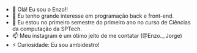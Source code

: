 - 👋 Olá! Eu sou o Enzo!!
- 👀 Eu tenho grande interesse em programação back e front-end.
- 🌱 Eu estou no primeiro semestre do primeiro ano no curso de Ciências da computação da SPTech.
- 📫 Meu instagram é um ótimo jeito de me contatar (@Enzo._.Jorge)
- ⚡ Curiosidade: Eu sou ambidestro!

<!---
Enzo-Jorge/Enzo-Jorge is a ✨ special ✨ repository because its `README.md` (this file) appears on your GitHub profile.
You can click the Preview link to take a look at your changes.
--->
